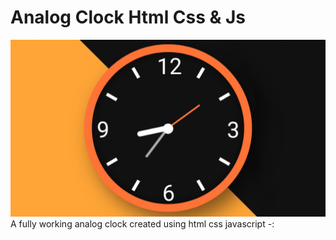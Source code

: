# Analog Clock Html Css & Js

![Analog Clock](https://raw.githubusercontent.com/Deepak-Kumar-Saini/Analog-Clock-Html-Css-Js/refs/heads/main/IMG_20250718_203945.png)
A fully working analog clock created using html css javascript -:
